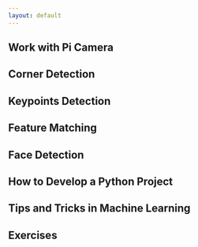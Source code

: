 ```yaml
---
layout: default
---
```


## Work with Pi Camera

## Corner Detection

## Keypoints Detection

## Feature Matching

## Face Detection

## How to Develop a Python Project

## Tips and Tricks in Machine Learning

## Exercises
